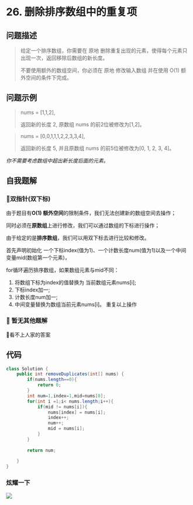 # 26. 删除排序数组中的重复项
问题描述
----
> 给定一个排序数组，你需要在 原地 删除重复出现的元素，使得每个元素只出现一次，返回移除后数组的新长度。
> 
> 不要使用额外的数组空间，你必须在 原地 修改输入数组 并在使用 O(1) 额外空间的条件下完成。

问题示例
----
> nums = [1,1,2], 
> 
> 返回新的长度 2, 原数组 nums 的前2位被修改为[1,2]。 



> nums = [0,0,1,1,1,2,2,3,3,4],
> 
> 返回新的长度 5, 并且原数组 nums 的前5位被修改为[0, 1, 2, 3, 4]。

*你不需要考虑数组中超出新长度后面的元素。*


自我题解
----
### 🦄双指针(双下标)

由于题目有**O(1) 额外空间**的限制条件，我们无法创建新的数组空间去操作；

同时必须在**原数组**上进行修改，我们可以通过数组的下标进行操作；

由于给定的是**排序数组**，我们可以用双下标去进行比较和修改。

首先声明初始化 一个下标index(值为1)、一个计数长度num(值为1)以及一个中间变量mid(数组第一个元素)，

for循环遍历排序数组，如果数组元素与mid不同：
1. 将数组下标为index的值替换为 当前数组元素nums[i];
2. 下标index加一;
3. 计数长度num加一;
4. 中间变量替换为数组当前元素nums[i]。
重复以上操作

### 🧚‍ 暂无其他题解

🤣看不上人家的答案


代码
----
```java
class Solution {
    public int removeDuplicates(int[] nums) {
        if(nums.length==0){
            return 0;
        }
        int num=1,index=1,mid=nums[0];
        for(int i =1;i< nums.length;i++){
            if(mid != nums[i]){
                nums[index] = nums[i];
                index++;
                num++;
                mid = nums[i];
            }
        }
        
        return num;
        
    }
}
```

### 炫耀一下

![](https://cdn.jsdelivr.net/gh/occlive/ImageStore//javabase/26.png)
